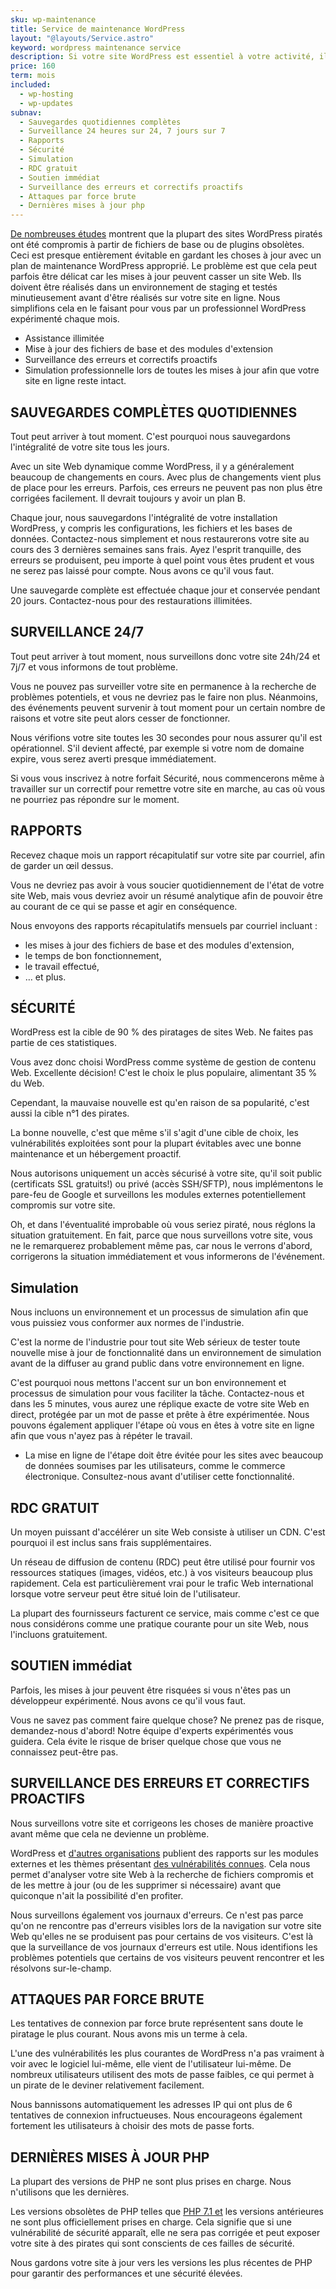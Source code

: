 ```yaml
---
sku: wp-maintenance
title: Service de maintenance WordPress
layout: "@layouts/Service.astro"
keyword: wordpress maintenance service
description: Si votre site WordPress est essentiel à votre activité, il doit être géré par des experts WordPress. Notre service de maintenance WordPress assignera un webmestre WordPress à votre site web afin que vous puissiez garder l'esprit tranquille et sans tracas.
price: 160
term: mois
included:
  - wp-hosting
  - wp-updates
subnav:
  - Sauvegardes quotidiennes complètes
  - Surveillance 24 heures sur 24, 7 jours sur 7
  - Rapports
  - Sécurité
  - Simulation
  - RDC gratuit
  - Soutien immédiat
  - Surveillance des erreurs et correctifs proactifs
  - Attaques par force brute
  - Dernières mises à jour php
---
```


[De nombreuses études](https://sucuri.net/reports/19-sucuri-2018-hacked-report.pdf) montrent que la plupart des sites WordPress piratés ont été compromis à partir de fichiers de base ou de plugins obsolètes. Ceci est presque entièrement évitable en gardant les choses à jour avec un plan de maintenance WordPress approprié. Le problème est que cela peut parfois être délicat car les mises à jour peuvent casser un site Web. Ils doivent être réalisés dans un environnement de staging et testés minutieusement avant d'être réalisés sur votre site en ligne. Nous simplifions cela en le faisant pour vous par un professionnel WordPress expérimenté chaque mois.

- Assistance illimitée
- Mise à jour des fichiers de base et des modules d'extension
- Surveillance des erreurs et correctifs proactifs
- Simulation professionnelle lors de toutes les mises à jour afin que votre site en ligne reste intact.

## SAUVEGARDES COMPLÈTES QUOTIDIENNES

Tout peut arriver à tout moment. C'est pourquoi nous sauvegardons l'intégralité de votre site tous les jours.

Avec un site Web dynamique comme WordPress, il y a généralement beaucoup de changements en cours. Avec plus de changements vient plus de place pour les erreurs. Parfois, ces erreurs ne peuvent pas non plus être corrigées facilement. Il devrait toujours y avoir un plan B.

Chaque jour, nous sauvegardons l'intégralité de votre installation WordPress, y compris les configurations, les fichiers et les bases de données. Contactez-nous simplement et nous restaurerons votre site au cours des 3 dernières semaines sans frais. Ayez l'esprit tranquille, des erreurs se produisent, peu importe à quel point vous êtes prudent et vous ne serez pas laissé pour compte. Nous avons ce qu'il vous faut.

Une sauvegarde complète est effectuée chaque jour et conservée pendant 20 jours. Contactez-nous pour des restaurations illimitées.

## SURVEILLANCE 24/7

Tout peut arriver à tout moment, nous surveillons donc votre site 24h/24 et 7j/7 et vous informons de tout problème.

Vous ne pouvez pas surveiller votre site en permanence à la recherche de problèmes potentiels, et vous ne devriez pas le faire non plus. Néanmoins, des événements peuvent survenir à tout moment pour un certain nombre de raisons et votre site peut alors cesser de fonctionner.

Nous vérifions votre site toutes les 30 secondes pour nous assurer qu'il est opérationnel. S'il devient affecté, par exemple si votre nom de domaine expire, vous serez averti presque immédiatement.

Si vous vous inscrivez à notre forfait Sécurité, nous commencerons même à travailler sur un correctif pour remettre votre site en marche, au cas où vous ne pourriez pas répondre sur le moment.

## RAPPORTS

Recevez chaque mois un rapport récapitulatif sur votre site par courriel, afin de garder un œil dessus.

Vous ne devriez pas avoir à vous soucier quotidiennement de l'état de votre site Web, mais vous devriez avoir un résumé analytique afin de pouvoir être au courant de ce qui se passe et agir en conséquence.

Nous envoyons des rapports récapitulatifs mensuels par courriel incluant :

- les mises à jour des fichiers de base et des modules d'extension,
- le temps de bon fonctionnement,
- le travail effectué,
- … et plus.

## SÉCURITÉ

WordPress est la cible de 90 % des piratages de sites Web. Ne faites pas partie de ces statistiques.

Vous avez donc choisi WordPress comme système de gestion de contenu Web. Excellente décision! C'est le choix le plus populaire, alimentant 35 % du Web.

Cependant, la mauvaise nouvelle est qu'en raison de sa popularité, c'est aussi la cible n°1 des pirates.

La bonne nouvelle, c'est que même s'il s'agit d'une cible de choix, les vulnérabilités exploitées sont pour la plupart évitables avec une bonne maintenance et un hébergement proactif.

Nous autorisons uniquement un accès sécurisé à votre site, qu'il soit public (certificats SSL gratuits!) ou privé (accès SSH/SFTP), nous implémentons le pare-feu de Google et surveillons les modules externes potentiellement compromis sur votre site.

Oh, et dans l'éventualité improbable où vous seriez piraté, nous réglons la situation gratuitement. En fait, parce que nous surveillons votre site, vous ne le remarquerez probablement même pas, car nous le verrons d'abord, corrigerons la situation immédiatement et vous informerons de l'événement.

## Simulation

Nous incluons un environnement et un processus de simulation afin que vous puissiez vous conformer aux normes de l'industrie.

C'est la norme de l'industrie pour tout site Web sérieux de tester toute nouvelle mise à jour de fonctionnalité dans un environnement de simulation avant de la diffuser au grand public dans votre environnement en ligne.

C'est pourquoi nous mettons l'accent sur un bon environnement et processus de simulation pour vous faciliter la tâche. Contactez-nous et dans les 5 minutes, vous aurez une réplique exacte de votre site Web en direct, protégée par un mot de passe et prête à être expérimentée. Nous pouvons également appliquer l'étape où vous en êtes à votre site en ligne afin que vous n'ayez pas à répéter le travail.

- La mise en ligne de l'étape doit être évitée pour les sites avec beaucoup de données soumises par les utilisateurs, comme le commerce électronique. Consultez-nous avant d'utiliser cette fonctionnalité.

## RDC GRATUIT

Un moyen puissant d'accélérer un site Web consiste à utiliser un CDN. C'est pourquoi il est inclus sans frais supplémentaires.

Un réseau de diffusion de contenu (RDC) peut être utilisé pour fournir vos ressources statiques (images, vidéos, etc.) à vos visiteurs beaucoup plus rapidement. Cela est particulièrement vrai pour le trafic Web international lorsque votre serveur peut être situé loin de l'utilisateur.

La plupart des fournisseurs facturent ce service, mais comme c'est ce que nous considérons comme une pratique courante pour un site Web, nous l'incluons gratuitement.

## SOUTIEN immédiat

Parfois, les mises à jour peuvent être risquées si vous n'êtes pas un développeur expérimenté. Nous avons ce qu'il vous faut.

Vous ne savez pas comment faire quelque chose? Ne prenez pas de risque, demandez-nous d'abord! Notre équipe d'experts expérimentés vous guidera. Cela évite le risque de briser quelque chose que vous ne connaissez peut-être pas.

## SURVEILLANCE DES ERREURS ET CORRECTIFS PROACTIFS

Nous surveillons votre site et corrigeons les choses de manière proactive avant même que cela ne devienne un problème.

WordPress et [d'autres organisations](https://wpvulndb.com/plugins) publient des rapports sur les modules externes et les thèmes présentant [des vulnérabilités connues](https://wordpress.org/plugins/tags/vulnerability/). Cela nous permet d'analyser votre site Web à la recherche de fichiers compromis et de les mettre à jour (ou de les supprimer si nécessaire) avant que quiconque n'ait la possibilité d'en profiter.

Nous surveillons également vos journaux d'erreurs. Ce n'est pas parce qu'on ne rencontre pas d'erreurs visibles lors de la navigation sur votre site Web qu'elles ne se produisent pas pour certains de vos visiteurs. C'est là que la surveillance de vos journaux d'erreurs est utile. Nous identifions les problèmes potentiels que certains de vos visiteurs peuvent rencontrer et les résolvons sur-le-champ.

## ATTAQUES PAR FORCE BRUTE

Les tentatives de connexion par force brute représentent sans doute le piratage le plus courant. Nous avons mis un terme à cela.

L'une des vulnérabilités les plus courantes de WordPress n'a pas vraiment à voir avec le logiciel lui-même, elle vient de l'utilisateur lui-même. De nombreux utilisateurs utilisent des mots de passe faibles, ce qui permet à un pirate de le deviner relativement facilement.

Nous bannissons automatiquement les adresses IP qui ont plus de 6 tentatives de connexion infructueuses. Nous encourageons également fortement les utilisateurs à choisir des mots de passe forts.

## DERNIÈRES MISES À JOUR PHP

La plupart des versions de PHP ne sont plus prises en charge. Nous n'utilisons que les dernières.

Les versions obsolètes de PHP telles que [PHP 7.1 et](https://www.php.net/supported-versions.php) les versions antérieures ne sont plus officiellement prises en charge. Cela signifie que si une vulnérabilité de sécurité apparaît, elle ne sera pas corrigée et peut exposer votre site à des pirates qui sont conscients de ces failles de sécurité.

Nous gardons votre site à jour vers les versions les plus récentes de PHP pour garantir des performances et une sécurité élevées.

